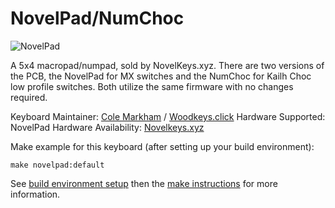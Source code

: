 # NovelPad/NumChoc

![NovelPad](https://i.imgur.com/vi4EdSh.jpg?1)

A 5x4 macropad/numpad, sold by NovelKeys.xyz. There are two versions of the PCB, the NovelPad for MX switches and the NumChoc for Kailh Choc low profile switches. Both utilize the same firmware with no changes required.

Keyboard Maintainer: [Cole Markham](https://github.com/colemarkham) / [Woodkeys.click](https://woodkeys.click)
Hardware Supported: NovelPad
Hardware Availability: [Novelkeys.xyz](https://novelkeys.xyz)

Make example for this keyboard (after setting up your build environment):

    make novelpad:default

See [build environment setup](https://docs.qmk.fm/build_environment_setup.html) then the [make instructions](https://docs.qmk.fm/make_instructions.html) for more information.
